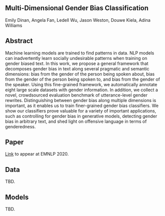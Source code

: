 ## Multi-Dimensional Gender Bias Classification

Emily Dinan, Angela Fan, Ledell Wu, Jason Weston, Douwe Kiela, Adina Williams

## Abstract

Machine learning models are trained to find patterns in data. NLP models can inadvertently learn socially undesirable patterns when training on gender biased text. In this work, we propose a general framework that decomposes gender bias in text along several pragmatic and semantic dimensions: bias from the gender of the person being spoken about, bias from the gender of the person being spoken to, and bias from the gender of the speaker. Using this fine-grained framework, we automatically annotate eight large scale datasets with gender information. In addition, we collect a novel, crowdsourced evaluation benchmark of utterance-level gender rewrites. Distinguishing between gender bias along multiple dimensions is important, as it enables us to train finer-grained gender bias classifiers. We show our classifiers prove valuable for a variety of important applications, such as controlling for gender bias in generative models, detecting gender bias in arbitrary text, and shed light on offensive language in terms of genderedness.

## Paper

[Link](https://arxiv.org/abs/2005.00614) to appear at EMNLP 2020.

## Data

TBD.

## Models

TBD.